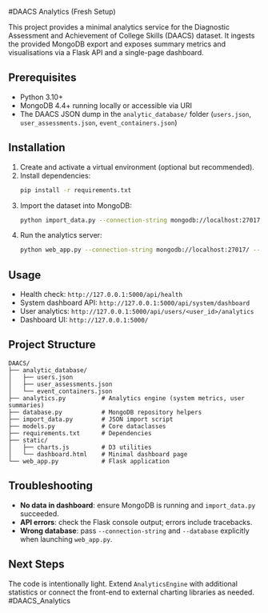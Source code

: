 #DAACS Analytics (Fresh Setup)

This project provides a minimal analytics service for the Diagnostic Assessment and Achievement of College Skills (DAACS) dataset. It ingests the provided MongoDB export and exposes summary metrics and visualisations via a Flask API and a single-page dashboard.

## Prerequisites

- Python 3.10+
- MongoDB 4.4+ running locally or accessible via URI
- The DAACS JSON dump in the `analytic_database/` folder (`users.json`, `user_assessments.json`, `event_containers.json`)

## Installation

1. Create and activate a virtual environment (optional but recommended).
2. Install dependencies:
   ```bash
   pip install -r requirements.txt
   ```
3. Import the dataset into MongoDB:
   ```bash
   python import_data.py --connection-string mongodb://localhost:27017/ --database daacs_analytics
   ```
4. Run the analytics server:
   ```bash
   python web_app.py --connection-string mongodb://localhost:27017/ --database daacs_analytics
   ```

## Usage

- Health check: `http://127.0.0.1:5000/api/health`
- System dashboard API: `http://127.0.0.1:5000/api/system/dashboard`
- User analytics: `http://127.0.0.1:5000/api/users/<user_id>/analytics`
- Dashboard UI: `http://127.0.0.1:5000/`

## Project Structure

```
DAACS/
├── analytic_database/
│   ├── users.json
│   ├── user_assessments.json
│   └── event_containers.json
├── analytics.py          # Analytics engine (system metrics, user summaries)
├── database.py           # MongoDB repository helpers
├── import_data.py        # JSON import script
├── models.py             # Core dataclasses
├── requirements.txt      # Dependencies
├── static/
│   ├── charts.js         # D3 utilities
│   └── dashboard.html    # Minimal dashboard page
└── web_app.py            # Flask application
```

## Troubleshooting

- **No data in dashboard**: ensure MongoDB is running and `import_data.py` succeeded.
- **API errors**: check the Flask console output; errors include tracebacks.
- **Wrong database**: pass `--connection-string` and `--database` explicitly when launching `web_app.py`.

## Next Steps

The code is intentionally light. Extend `AnalyticsEngine` with additional statistics or connect the front-end to external charting libraries as needed.
#D A A C S _ A n a l y t i c s 
 
 

